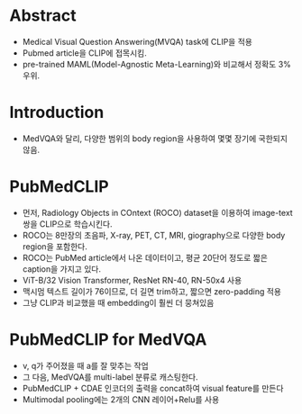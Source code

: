 # Abstract
- Medical Visual Question Answering(MVQA) task에 CLIP을 적용
- Pubmed article을 CLIP에 접목시킴.
- pre-trained MAML(Model-Agnostic Meta-Learning)와 비교해서 정확도 3% 우위.

# Introduction
- MedVQA와 달리, 다양한 범위의 body region을 사용하여 몇몇 장기에 국한되지 않음.

# PubMedCLIP
- 먼저, Radiology Objects in COntext (ROCO) dataset을 이용하여 image-text 쌍을 CLIP으로 학습시킨다.
- ROCO는 8만장의 초음파, X-ray, PET, CT, MRI, giography으로 다양한 body region을 포함한다.
- ROCO는 PubMed article에서 나온 데이터이고, 평균 20단어 정도로 짧은 caption을 가지고 있다.
- ViT-B/32 Vision Transformer, ResNet RN-40, RN-50x4 사용
- 맥시멈 텍스트 길이가 76이므로, 더 길면 trim하고, 짧으면 zero-padding 적용
- 그냥 CLIP과 비교했을 때 embedding이 훨씬 더 뭉쳐있음

# PubMedCLIP for MedVQA
- v, q가 주어졌을 때 a를 잘 맞추는 작업
- 그 다음, MedVQA를 multi-label 분류로 캐스팅한다.
- PubMedCLIP + CDAE 인코더의 출력을 concat하여 visual feature를 만든다
- Multimodal pooling에는 2개의 CNN 레이어+Relu를 사용
